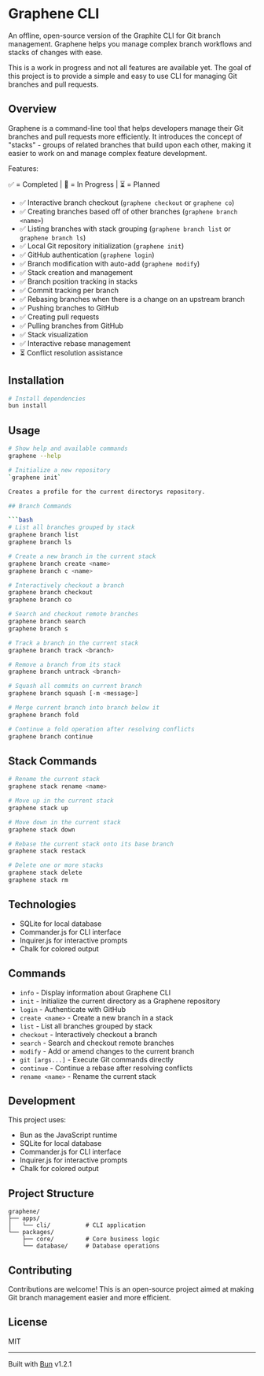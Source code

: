 # Graphene CLI

An offline, open-source version of the Graphite CLI for Git branch management. Graphene helps you manage complex branch workflows and stacks of changes with ease.

This is a work in progress and not all features are available yet. The goal of this project is to provide a simple and easy to use CLI for managing Git branches and pull requests.

## Overview

Graphene is a command-line tool that helps developers manage their Git branches and pull requests more efficiently. It introduces the concept of "stacks" - groups of related branches that build upon each other, making it easier to work on and manage complex feature development.

Features:

✅ = Completed | 🚧 = In Progress | ⏳ = Planned

- ✅ Interactive branch checkout (`graphene checkout` or `graphene co`)
- ✅ Creating branches based off of other branches (`graphene branch <name>`)
- ✅ Listing branches with stack grouping (`graphene branch list` or `graphene branch ls`)
- ✅ Local Git repository initialization (`graphene init`)
- ✅ GitHub authentication (`graphene login`)
- ✅ Branch modification with auto-add (`graphene modify`)
- ✅ Stack creation and management
- ✅ Branch position tracking in stacks
- ✅ Commit tracking per branch
- ✅ Rebasing branches when there is a change on an upstream branch
- ✅ Pushing branches to GitHub
- ✅ Creating pull requests
- ✅ Pulling branches from GitHub
- ✅ Stack visualization
- ✅ Interactive rebase management
- ⏳ Conflict resolution assistance

## Installation

```bash
# Install dependencies
bun install
```

## Usage

````bash
# Show help and available commands
graphene --help

# Initialize a new repository
`graphene init`

Creates a profile for the current directorys repository.

## Branch Commands

```bash
# List all branches grouped by stack
graphene branch list
graphene branch ls

# Create a new branch in the current stack
graphene branch create <name>
graphene branch c <name>

# Interactively checkout a branch
graphene branch checkout
graphene branch co

# Search and checkout remote branches
graphene branch search
graphene branch s

# Track a branch in the current stack
graphene branch track <branch>

# Remove a branch from its stack
graphene branch untrack <branch>

# Squash all commits on current branch
graphene branch squash [-m <message>]

# Merge current branch into branch below it
graphene branch fold

# Continue a fold operation after resolving conflicts
graphene branch continue
````

## Stack Commands

```bash
# Rename the current stack
graphene stack rename <name>

# Move up in the current stack
graphene stack up

# Move down in the current stack
graphene stack down

# Rebase the current stack onto its base branch
graphene stack restack

# Delete one or more stacks
graphene stack delete
graphene stack rm
```

## Technologies

- SQLite for local database
- Commander.js for CLI interface
- Inquirer.js for interactive prompts
- Chalk for colored output

## Commands

- `info` - Display information about Graphene CLI
- `init` - Initialize the current directory as a Graphene repository
- `login` - Authenticate with GitHub
- `create <name>` - Create a new branch in a stack
- `list` - List all branches grouped by stack
- `checkout` - Interactively checkout a branch
- `search` - Search and checkout remote branches
- `modify` - Add or amend changes to the current branch
- `git [args...]` - Execute Git commands directly
- `continue` - Continue a rebase after resolving conflicts
- `rename <name>` - Rename the current stack

## Development

This project uses:

- Bun as the JavaScript runtime
- SQLite for local database
- Commander.js for CLI interface
- Inquirer.js for interactive prompts
- Chalk for colored output

## Project Structure

```
graphene/
├── apps/
│   └── cli/          # CLI application
└── packages/
    ├── core/         # Core business logic
    └── database/     # Database operations
```

## Contributing

Contributions are welcome! This is an open-source project aimed at making Git branch management easier and more efficient.

## License

MIT

---

Built with [Bun](https://bun.sh) v1.2.1
